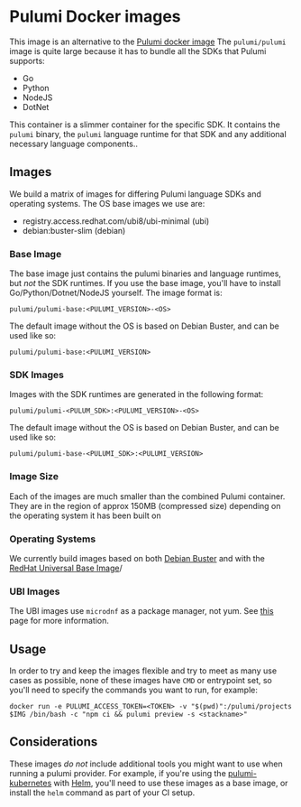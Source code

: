 # Pulumi Docker images

This image is an alternative to the [Pulumi docker image](https://hub.docker.com/r/pulumi/pulumi)
The `pulumi/pulumi` image is quite large because it has to bundle all the SDKs that Pulumi supports:

  - Go
  - Python
  - NodeJS
  - DotNet

This container is a slimmer container for the specific SDK. It contains the `pulumi` binary, the `pulumi` language runtime
for that SDK and any additional necessary language components..

## Images

We build a matrix of images for differing Pulumi language SDKs and operating systems. The OS base images we use are:

  - registry.access.redhat.com/ubi8/ubi-minimal (ubi)
  - debian:buster-slim (debian)

### Base Image

The base image just contains the pulumi binaries and language runtimes, but _not_ the SDK runtimes. If you use the base
image, you'll have to install Go/Python/Dotnet/NodeJS yourself. The image format is:

```
pulumi/pulumi-base:<PULUMI_VERSION>-<OS>
```

The default image without the OS is based on Debian Buster, and can be used like so:

```
pulumi/pulumi-base:<PULUMI_VERSION>
```

### SDK Images

Images with the SDK runtimes are generated in the following format:

```
pulumi/pulumi-<PULUM_SDK>:<PULUMI_VERSION>-<OS>
```

The default image without the OS is based on Debian Buster, and can be used like so:

```
pulumi/pulumi-base-<PULUMI_SDK>:<PULUMI_VERSION>
```

### Image Size

Each of the images are much smaller than the combined Pulumi container. They are in the region of approx 150MB (compressed size)
depending on the operating system it has been built on

### Operating Systems

We currently build images based on both [Debian Buster](https://wiki.debian.org/DebianBuster) and with the [RedHat Universal Base Image](https://www.redhat.com/en/blog/introducing-red-hat-universal-base-image)/

### UBI Images

The UBI images use `microdnf` as a package manager, not yum. See [this](https://github.com/rpm-software-management/microdnf) page for more information.

## Usage

In order to try and keep the images flexible and try to meet as many use cases as possible, none of these images have `CMD` or entrypoint set, so you'll need to specify the commands you want to run, for example:

```
docker run -e PULUMI_ACCESS_TOKEN=<TOKEN> -v "$(pwd)":/pulumi/projects $IMG /bin/bash -c "npm ci && pulumi preview -s <stackname>"
```

## Considerations

These images _do not_ include additional tools you might want to use when running a pulumi provider. For example, if 
you're using the [pulumi-kubernetes](https://github.com/pulumi/pulumi-kubernetes) with [Helm](https://helm.sh/), you'll 
need to use these images as a base image, or install the `helm` command as part of your CI setup.
